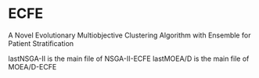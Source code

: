 # ECFE
A Novel Evolutionary Multiobjective Clustering Algorithm with Ensemble for Patient Stratification

lastNSGA-II is the main file of NSGA-II-ECFE
lastMOEA/D is the main file of MOEA/D-ECFE
